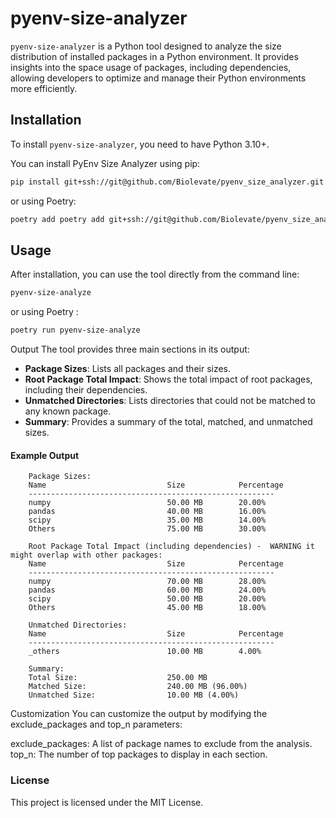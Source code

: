 # pyenv-size-analyzer

`pyenv-size-analyzer` is a Python tool designed to analyze the size distribution of installed packages in a Python environment. It provides insights into the space usage of packages, including dependencies, allowing developers to optimize and manage their Python environments more efficiently.

## Installation

To install `pyenv-size-analyzer`, you need to have Python 3.10+.

You can install PyEnv Size Analyzer using pip:

```bash
pip install git+ssh://git@github.com/Biolevate/pyenv_size_analyzer.git
```

or using Poetry:

```bash
poetry add poetry add git+ssh://git@github.com/Biolevate/pyenv_size_analyzer.git
```

## Usage

After installation, you can use the tool directly from the command line:

```bash
pyenv-size-analyze
```
or using Poetry :

```bash
poetry run pyenv-size-analyze
```

Output
The tool provides three main sections in its output:

- **Package Sizes**: Lists all packages and their sizes.
- **Root Package Total Impact**: Shows the total impact of root packages, including their dependencies.
- **Unmatched Directories**: Lists directories that could not be matched to any known package.
- **Summary**: Provides a summary of the total, matched, and unmatched sizes.

#### Example Output

```plaintext
    Package Sizes:
    Name                           Size            Percentage
    -------------------------------------------------------
    numpy                          50.00 MB        20.00%
    pandas                         40.00 MB        16.00%
    scipy                          35.00 MB        14.00%
    Others                         75.00 MB        30.00%

    Root Package Total Impact (including dependencies) -  WARNING it might overlap with other packages:
    Name                           Size            Percentage
    -------------------------------------------------------
    numpy                          70.00 MB        28.00%
    pandas                         60.00 MB        24.00%
    scipy                          50.00 MB        20.00%
    Others                         45.00 MB        18.00%

    Unmatched Directories:
    Name                           Size            Percentage
    -------------------------------------------------------
    _others                        10.00 MB        4.00%

    Summary:
    Total Size:                    250.00 MB
    Matched Size:                  240.00 MB (96.00%)
    Unmatched Size:                10.00 MB (4.00%)
```


Customization
You can customize the output by modifying the exclude_packages and top_n parameters:

exclude_packages: A list of package names to exclude from the analysis.
top_n: The number of top packages to display in each section.


### License

This project is licensed under the MIT License.



